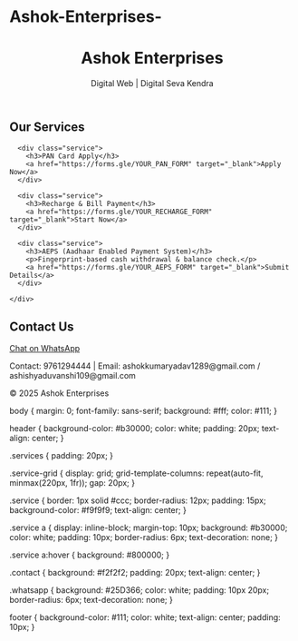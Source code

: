 # Ashok-Enterprises-
<!DOCTYPE html>
<html lang="en">
<head>
  <meta charset="UTF-8" />
  <meta name="viewport" content="width=device-width, initial-scale=1.0"/>
  <title>Ashok Enterprises</title>
  <link rel="stylesheet" href="style.css"/>
</head>
<body>
  <header>
    <h1>Ashok Enterprises</h1>
    <p>Digital Web | Digital Seva Kendra</p>
  </header>

  <section class="services">
    <h2>Our Services</h2>
    <div class="service-grid">

      <div class="service">
        <h3>PAN Card Apply</h3>
        <a href="https://forms.gle/YOUR_PAN_FORM" target="_blank">Apply Now</a>
      </div>

      <div class="service">
        <h3>Recharge & Bill Payment</h3>
        <a href="https://forms.gle/YOUR_RECHARGE_FORM" target="_blank">Start Now</a>
      </div>

      <div class="service">
        <h3>AEPS (Aadhaar Enabled Payment System)</h3>
        <p>Fingerprint-based cash withdrawal & balance check.</p>
        <a href="https://forms.gle/YOUR_AEPS_FORM" target="_blank">Submit Details</a>
      </div>

    </div>
  </section>

  <section class="contact">
    <h2>Contact Us</h2>
    <a href="https://wa.me/919761294444" class="whatsapp" target="_blank">Chat on WhatsApp</a>
  </section>

  <footer>
    <p>Contact: 9761294444 | Email: ashokkumaryadav1289@gmail.com / ashishyaduvanshi109@gmail.com</p>
    <p>&copy; 2025 Ashok Enterprises</p>
  </footer>
</body>
</html>
body {
  margin: 0;
  font-family: sans-serif;
  background: #fff;
  color: #111;
}

header {
  background-color: #b30000;
  color: white;
  padding: 20px;
  text-align: center;
}

.services {
  padding: 20px;
}

.service-grid {
  display: grid;
  grid-template-columns: repeat(auto-fit, minmax(220px, 1fr));
  gap: 20px;
}

.service {
  border: 1px solid #ccc;
  border-radius: 12px;
  padding: 15px;
  background-color: #f9f9f9;
  text-align: center;
}

.service a {
  display: inline-block;
  margin-top: 10px;
  background: #b30000;
  color: white;
  padding: 10px;
  border-radius: 6px;
  text-decoration: none;
}

.service a:hover {
  background: #800000;
}

.contact {
  background: #f2f2f2;
  padding: 20px;
  text-align: center;
}

.whatsapp {
  background: #25D366;
  color: white;
  padding: 10px 20px;
  border-radius: 6px;
  text-decoration: none;
}

footer {
  background-color: #111;
  color: white;
  text-align: center;
  padding: 10px;
}
